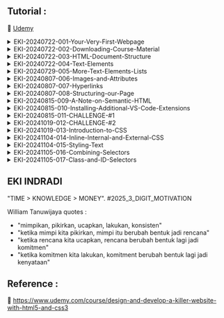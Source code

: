 ## Tutorial :

:link: [Udemy](https://www.udemy.com/course/design-and-develop-a-killer-website-with-html5-and-css3)

<details>
  <summary>EKI-20240722-001-Your-Very-First-Webpage</summary>

TOOLS

```sh
https://code.visualstudio.com/Download

https://marketplace.visualstudio.com/items?itemName=esbenp.prettier-vscode

https://marketplace.visualstudio.com/items?itemName=azemoh.one-monokai


```

vscode settings (auto save + auto format)

```sh

settings -> "default formatter" > default formatter = Prettier - Code formatter (esbenp.prettier-vscode)

settings -> "Format On Save" > Editor: Format On Save = Enable

settings -> "Auto Save" > Files: Auto Save = OnFocusChange

settings -> "Tab Size" > Editor: Tab Size = 2 (default 4)

settings -> "Auto Closing Tags" > HTML: auto closing tags = disabled

```

show web

```sh

CTRL + P

'>Simple Browser'

```

</details>

<details>
  <summary>EKI-20240722-002-Downloading-Course-Material</summary>

Downloading Course Material

```sh

https://github.com/jonasschmedtmann/html-css-course

```

</details>

<details>
  <summary>EKI-20240722-003-HTML-Document-Structure</summary>

02-HTML-Fundamentals

```sh

settings -> "auto closing tags" > HTML: auto closing tags = disabled

```

</details>

<details>
  <summary>EKI-20240722-004-Text-Elements</summary>

02-HTML-Fundamentals

```sh

update index.html

```

</details>

<details>
  <summary>EKI-20240729-005-More-Text-Elements-Lists</summary>

```html
<ol>
  = number list

  <ul>
    = symbol list
  </ul>
</ol>
```

</details>

<details>
  <summary>EKI-20240807-006-Images-and-Attributes</summary>

```html
<img ... />
```

</details>

<details>
  <summary>EKI-20240807-007-Hyperlinks</summary>

```html
<a> ... </a>
```

</details>

<details>
  <summary>EKI-20240807-008-Structuring-our-Page</summary>

```html
<head>
  ..
</head>


<body>
  ..
<header>
  ..
  <nav>
  ..
  <nav>
  ..
</header>
  ..
<aside>
  ..
  <article>
  ..
    <header>
  ..
    </header>
  ..
  </article>
  ..
</aside>
  ..
<footer></footer>
</body>
```

</details>

<details>
  <summary>EKI-20240815-009-A-Note-on-Semantic-HTML</summary>

```html
<div></div>
<!---box---->
<em></em>
<!---italic such as <i></i>---->
```

</details>

<details>
  <summary>EKI-20240815-010-Installing-Additional-VS-Code-Extensions</summary>

vs code extention

```sh

- image preview
- color highlight
- auto rename tag (jun han)
- Live Server

```

vs code settings

```sh

HTML : Auto Closing Tags ->  Enable

```

</details>

<details>
  <summary>EKI-20240815-011-CHALLENGE-#1</summary>

```html
<aside></aside>
<!--- secondar information / informasi ke 2 dari halaman utama --->
```

</details>

<details>
  <summary>EKI-20241019-012-CHALLENGE-#2</summary>

https://codepen.io/pen

https://codepen.io/jonasschmedtmann/pen/ZELVmJX/48f20ea036df9afc09978b07eca226b8

```html
<article>
  <h2>Converse Chuck Taylor All Star Low Top</h2>
  <img
    src="https://i.ibb.co/Jr7Wh1d/challenges.jpg"
    alt="Chuck Taylor All Star Shoe"
    height="250"
    width="250"
  />

  <p><strong>$65.00</strong></p>
  <p>Free shipping</p>
  <p>
    Ready to dress up or down, these classic canvas Chucks are an everyday
    wardrobe staple.
  </p>

  <a href="https://www.converse.com">More information &rarr;</a>

  <h3>Product details</h3>
  <ul>
    <li>Lightweight, durable canvas sneaker</li>
    <li>Lightly padded footbed for added comfort</li>
    <li>Iconic Chuck Taylor ankle patch</li>
  </ul>

  <button>Add to cart</button>
</article>
```

</details>

<details>
  <summary>EKI-20241019-013-Introduction-to-CSS</summary>

```css
/* h1 == Selector */
h1 {
  /* color: blue; == Declaration/Style */
  color: blue;
  text-align: center;
  front-size: 20px;

  /* 
   front-size: 20px;   
   (property): (value)
  */
}
```

</details>

<details>
  <summary>EKI-20241104-014-Inline-Internal-and-External-CSS</summary>

style.css
```css

h1 {
  color: blue;
}

```

index.html
```html

<html>
  <head>
    <link href="style.css" rel="stylesheet" />
  </head>
</html>


```

or

index.html
```html

<html>
  <head>
    <style>
      h1 {
        color: blue;
      }
    </style>
  </head>
</html>

```

</details>



<details>
  <summary>EKI-20241104-015-Styling-Text</summary>

style.css
```css


/* Reset CSS */
/* * {
  margin: 0;
  padding: 0;
  box-sizing: border-box;
} */

h1 {
  /* color: blue; */
  font-size: 26px;
  font-family: sans-serif;
  text-transform: uppercase;
  font-style: italic;
}

h2 {
  font-size: 40px;
  font-family: sans-serif;
}

h3 {
  font-size : 30px;
  font-family: sans-serif;
}

h4 {
  font-size: 20px;
  font-family: sans-serif;
  text-transform: uppercase;
  text-align: center;
}

p {
  font-size: 22px;
  font-family: sans-serif;
  line-height: 1.5;
}


li {
  font-size: 20px;
  font-family: sans-serif;
}

```

</details>



<details>
  <summary>EKI-20241105-016-Combining-Selectors</summary>

style.css
```css

/* Reset CSS */
/* * {
  margin: 0;
  padding: 0;
  box-sizing: border-box;
} */

h1, h2, h3, h4, p, li {
  font-family: sans-serif;
}

h1 {
  /* color: blue; */
  font-size: 26px;
  text-transform: uppercase;
  font-style: italic;
}

h2 {
  font-size: 40px;
}

h3 {
  font-size : 30px;
}

h4 {
  font-size: 20px;
  text-transform: uppercase;
  text-align: center;
}

p {
  font-size: 22px;
  line-height: 1.5;
}


li {
  font-size: 20px;
}


/* penulisan css spesific & replace global  */

footer p { /* maksudnya p adalah turuninan dari footer, untuk replace dari p global */
  font-size: 16px;
}


article header p {  /* maksudnya p adalah turuninan dari article dan header, untuk replace dari p global */
  font-style: italic;
} 

/* maksudnya p adalah turuninan dari header, untuk replace dari p global */
/*
header p {  
  font-style: italic;
} 
*/


```

</details>

<details>
  <summary>EKI-20241105-017-Class-and-ID-Selectors</summary>

style.css
```css

/* untuk disable/enable command tekan "CTRL + /"  */

/* maksudnya p adalah turuninan dari header, untuk replace dari p global */
/*
header p {  
  font-style: italic;
} 
*/

/* maksudnya p adalah turuninan dari article dan header, untuk replace dari p global */
/* 
article header p {  
  font-style: italic;
}  */


/* --------------- PENGUNAAN ID HANYA BISA 1X UNTUK 1 VARIANT SELECTOR, UNTUK BERKALI2 HARUS MENGGUNAKAN CLASS--------------- */

#author {
  /* untuk selector yg memiliki id author */
  /* <p id="author"> */
  font-style: italic;
  font-size: 18px;

}

#author {
  /* untuk selector yg memiliki id copyright */
  /* <p id-"copyright"> */
  font-size: 16px;

}

/* --------------- / PENGUNAAN ID HANYA BISA 1X UNTUK 1 VARIANT SELECTOR, UNTUK BERKALI2 HARUS MENGGUNAKAN CLASS--------------- */

/* --------------- CLASS --------------- */

.related-author {

/* PENGUNAAN BISA BERKALI KALI */
/* 
<p class="related-author">By Jonas Schmedtmann</p>
<p class="related-author">By Jim Dillon</p>
<p class="related-author">By Matilda</p> 
*/

  font-size: 18px;
  font-weight: bold;
}

/* --------------- / CLASS--------------- */



/* --------------- SELECTOR VS CLASS VS ID --------------- */

/* UNTUK REMOVE POINT DOT "o" -> SELURUH SELECTOR */
/* ul {
  list-style: none;
} */

/* OR */

/* UNTUK REMOVE POINT DOT "o" -> BERKALI2 */
.related {
  list-style: none;
}


/* UNTUK REMOVE POINT DOT "o" -> SEKALI */
/* #related {
  list-style: none;
} */

/* --------------- SELECTOR VS CLASS VS ID --------------- */

/* NOTE : disarankan sebaik selalu menggunakan class walau hanya sekali, 
karena untuk menggunakan/perubahan ID akan error jika ingin digunakan kembali */

```

</details>



## EKI INDRADI

"TIME > KNOWLEDGE > MONEY". #2025_3_DIGIT_MOTIVATION

William Tanuwijaya quotes :

- "mimpikan, pikirkan, ucapkan, lakukan, konsisten"
- "ketika mimpi kita pikirkan, mimpi itu berubah bentuk jadi rencana"
- "ketika rencana kita ucapkan, rencana berubah bentuk lagi jadi komitmen"
- "ketika komitmen kita lakukan, komitment berubah bentuk lagi jadi kenyataan"

## Reference :

:link: https://www.udemy.com/course/design-and-develop-a-killer-website-with-html5-and-css3
